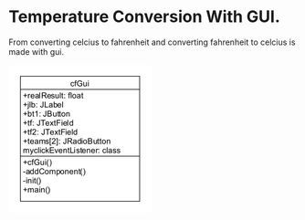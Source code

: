 # Temperature Conversion With GUI.

From converting celcius to fahrenheit and converting fahrenheit to celcius is made with gui.

![Uml Diagram](https://github.com/canceylandag/Java/blob/main/Gui%20with%20celcius%20and%20fahrenheit/CFGui.png)

